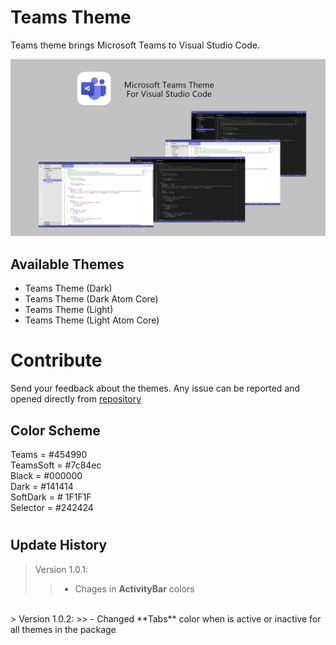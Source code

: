 # Teams Theme

Teams theme brings Microsoft Teams to Visual Studio Code.

![Teams for Visual Studio Code](https://raw.githubusercontent.com/hbisneto/hbisneto.github.io/main/teams-theme/banner.png)

## Available Themes

- Teams Theme (Dark)
- Teams Theme (Dark Atom Core)
- Teams Theme (Light)
- Teams Theme (Light Atom Core)

# Contribute

Send your feedback about the themes. Any issue can be reported and opened directly from [repository](https://github.com/hbisneto/teams-theme)

## Color Scheme

Teams = #454990
<br>TeamsSoft = #7c84ec
<br>Black = #000000
<br>Dark = #141414
<br>SoftDark = # 1F1F1F
<br>Selector = #242424

#

## Update History

> Version 1.0.1:
>> - Chages in **ActivityBar** colors
<br>
> Version 1.0.2:
>> - Changed **Tabs** color when is active or inactive for all themes in the package